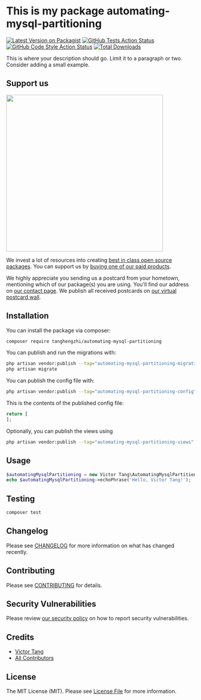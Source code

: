 # This is my package automating-mysql-partitioning

[![Latest Version on Packagist](https://img.shields.io/packagist/v/tanghengzhi/automating-mysql-partitioning.svg?style=flat-square)](https://packagist.org/packages/tanghengzhi/automating-mysql-partitioning)
[![GitHub Tests Action Status](https://img.shields.io/github/actions/workflow/status/tanghengzhi/automating-mysql-partitioning/run-tests.yml?branch=main&label=tests&style=flat-square)](https://github.com/tanghengzhi/automating-mysql-partitioning/actions?query=workflow%3Arun-tests+branch%3Amain)
[![GitHub Code Style Action Status](https://img.shields.io/github/actions/workflow/status/tanghengzhi/automating-mysql-partitioning/fix-php-code-style-issues.yml?branch=main&label=code%20style&style=flat-square)](https://github.com/tanghengzhi/automating-mysql-partitioning/actions?query=workflow%3A"Fix+PHP+code+style+issues"+branch%3Amain)
[![Total Downloads](https://img.shields.io/packagist/dt/tanghengzhi/automating-mysql-partitioning.svg?style=flat-square)](https://packagist.org/packages/tanghengzhi/automating-mysql-partitioning)

This is where your description should go. Limit it to a paragraph or two. Consider adding a small example.

## Support us

[<img src="https://github-ads.s3.eu-central-1.amazonaws.com/automating-mysql-partitioning.jpg?t=1" width="419px" />](https://spatie.be/github-ad-click/automating-mysql-partitioning)

We invest a lot of resources into creating [best in class open source packages](https://spatie.be/open-source). You can support us by [buying one of our paid products](https://spatie.be/open-source/support-us).

We highly appreciate you sending us a postcard from your hometown, mentioning which of our package(s) you are using. You'll find our address on [our contact page](https://spatie.be/about-us). We publish all received postcards on [our virtual postcard wall](https://spatie.be/open-source/postcards).

## Installation

You can install the package via composer:

```bash
composer require tanghengzhi/automating-mysql-partitioning
```

You can publish and run the migrations with:

```bash
php artisan vendor:publish --tag="automating-mysql-partitioning-migrations"
php artisan migrate
```

You can publish the config file with:

```bash
php artisan vendor:publish --tag="automating-mysql-partitioning-config"
```

This is the contents of the published config file:

```php
return [
];
```

Optionally, you can publish the views using

```bash
php artisan vendor:publish --tag="automating-mysql-partitioning-views"
```

## Usage

```php
$automatingMysqlPartitioning = new Victor Tang\AutomatingMysqlPartitioning();
echo $automatingMysqlPartitioning->echoPhrase('Hello, Victor Tang!');
```

## Testing

```bash
composer test
```

## Changelog

Please see [CHANGELOG](CHANGELOG.md) for more information on what has changed recently.

## Contributing

Please see [CONTRIBUTING](CONTRIBUTING.md) for details.

## Security Vulnerabilities

Please review [our security policy](../../security/policy) on how to report security vulnerabilities.

## Credits

- [Victor Tang](https://github.com/tanghengzhi)
- [All Contributors](../../contributors)

## License

The MIT License (MIT). Please see [License File](LICENSE.md) for more information.
